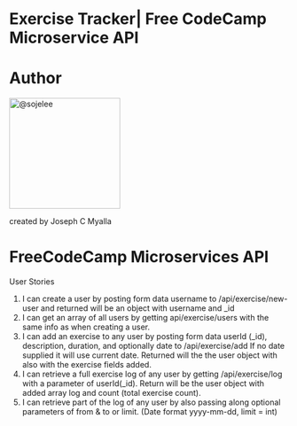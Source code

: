 # Exercise Tracker| Free CodeCamp Microservice API


# Author
<img src="https://avatars3.githubusercontent.com/u/5945067?s=40&amp;v=4" width="200" height="200" class="avatar" alt="@sojelee">

created by Joseph C Myalla

# FreeCodeCamp Microservices API

User Stories

1.  I can create a user by posting form data username to /api/exercise/new-user and returned will be an object with username and _id
2.  I can get an array of all users by getting api/exercise/users with the same info as when creating a user.
3.  I can add an exercise to any user by posting form data userId (_id), description, duration, and optionally date to /api/exercise/add
    If no date supplied it will     use  current date. Returned will the the user object with also with the exercise fields added.
4.  I can retrieve a full exercise log of any user by getting /api/exercise/log with a parameter of userId(_id). Return will be the user object
    with added array log and count (total exercise count).
5.  I can retrieve part of the log of any user by also passing along optional parameters of from & to or limit. (Date format yyyy-mm-dd, limit = int)
